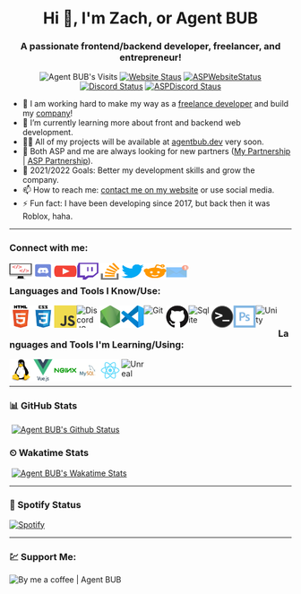 <h1 align="center">Hi 👋, I'm Zach, or Agent BUB</h1>
<h3 align="center">A passionate frontend/backend developer, freelancer, and entrepreneur!</h3>

<p align="center">
<img src="https://komarev.com/ghpvc/?username=agentbub&label=Profile%20views&color=0e75b6&style=flat-square" alt="Agent BUB's Visits" />
<a href="https://agetbub.dev" target="_blank"><img src="https://img.shields.io/website?down_color=red&down_message=Offline&label=My%20Site&style=flat-square&up_color=brightgreen&up_message=Online&url=https%3A%2F%2Fagentbub.dev" alt="Website Staus" /></a>
<a href="https://agentsquad.org" target="_blank"><img src="https://img.shields.io/website?down_color=red&down_message=Offline&label=ASP%20Site&style=flat-square&up_color=brightgreen&up_message=Online&url=https%3A%2F%2Fagentsquad.org" alt="ASPWebsiteStatus" /></a>
<a href="https://agentbub.dev/discord" target="_blank"><img src="https://img.shields.io/discord/468147492270243840?color=blue&label=My%20Discord&style=flat-square" alt="Discord Status" /></a>
<a href="https://discord.agentsquad.org" target="_blank"><img src="https://img.shields.io/discord/352577622103949312?color=blue&label=My%20Discord&style=flat-square" alt="ASPDiscord Staus" /></a>
</p>

- 🔭 I am working hard to make my way as a [freelance developer][website] and build my [company][aspwebsite]!
- 🌱 I’m currently learning more about front and backend web development.
- 👨‍💻 All of my projects will be available at [agentbub.dev][website] very soon.
- 👯 Both ASP and me are always looking for new partners ([My Partnership][website] | [ASP Partnership][asppartner]).
- 🥅 2021/2022 Goals: Better my development skills and grow the company.
- 📫 How to reach me: [contact me on my website][website] or use social media.
- ⚡ Fun fact: I have been developing since 2017, but back then it was Roblox, haha.

---

### Connect with me:

[<img align="left" alt="agentbub.dev" height="30" width="40" src="https://raw.githubusercontent.com/AgentBUB/AgentBUB/main/src/images/website.svg" />][website]
[<img align="left" alt="Agent BUB | Discord" height="30" width="40" src="https://raw.githubusercontent.com/AgentBUB/AgentBUB/main/src/images/discord.svg" />][discord]
[<img align="left" alt="Agent BUB | YouTube" height="30" width="40" src="https://raw.githubusercontent.com/AgentBUB/AgentBUB/main/src/images/youtube.svg" />][youtube]
[<img align="left" alt="Agent BUB | Twitch" height="30" width="40" src="https://raw.githubusercontent.com/AgentBUB/AgentBUB/main/src/images/twitch.svg" />][twitch]
[<img align="left" alt="Agent BUB | Stackoverflow" height="30" width="40" src="https://raw.githubusercontent.com/AgentBUB/AgentBUB/main/src/images/stack-overflow.svg" />][stackoverflow]
[<img align="left" alt="Agent BUB | Twitter" height="30" width="40" src="https://raw.githubusercontent.com/AgentBUB/AgentBUB/main/src/images/twitter.svg" />][twitter]
[<img align="left" alt="Agent BUB | Reddit" height="30" width="40" src="https://raw.githubusercontent.com/AgentBUB/AgentBUB/main/src/images/reddit.svg" />][reddit]
[<img align="left" alt="Agent BUB | Email" height="30" width="40" src="https://raw.githubusercontent.com/AgentBUB/AgentBUB/main/src/images/email.svg" />][email]

<br />

### Languages and Tools I Know/Use:

[<img align="left" alt="HTML5" width="40" height="40" src="https://raw.githubusercontent.com/github/explore/80688e429a7d4ef2fca1e82350fe8e3517d3494d/topics/html/html.png" />][html]
[<img align="left" alt="CSS3" width="40" height="40" src="https://raw.githubusercontent.com/github/explore/80688e429a7d4ef2fca1e82350fe8e3517d3494d/topics/css/css.png" />][CSS]
[<img align="left" alt="JavaScript" width="40" height="40" src="https://raw.githubusercontent.com/github/explore/80688e429a7d4ef2fca1e82350fe8e3517d3494d/topics/javascript/javascript.png" />][JS]
[<img align="left" alt="Discord JS" width="40" height="40" src="https://i.pinimg.com/originals/17/87/60/1787600aa6afb88ce9ec7f0bf847b854.png" />][DISCORDJS]
[<img align="left" alt="Node.js" width="40" height="40" src="https://raw.githubusercontent.com/github/explore/80688e429a7d4ef2fca1e82350fe8e3517d3494d/topics/nodejs/nodejs.png" />][NODEJS]
[<img align="left" alt="Visual Studio Code" width="40" height="40" src="https://raw.githubusercontent.com/github/explore/80688e429a7d4ef2fca1e82350fe8e3517d3494d/topics/visual-studio-code/visual-studio-code.png" />][VSCODE]
[<img align="left" alt="Git" width="40" height="40" src="https://www.vectorlogo.zone/logos/git-scm/git-scm-icon.svg" />][GIT]
[<img align="left" alt="GitHub" width="40" height="40" src="https://raw.githubusercontent.com/github/explore/78df643247d429f6cc873026c0622819ad797942/topics/github/github.png" />][GITHUB]
[<img align="left" alt="Sqlite" width="40" height="40" src="https://www.vectorlogo.zone/logos/sqlite/sqlite-icon.svg" />][SQLITE]
[<img align="left" alt="Terminal" width="40" height="40" src="https://raw.githubusercontent.com/github/explore/80688e429a7d4ef2fca1e82350fe8e3517d3494d/topics/terminal/terminal.png" />][TERMINAL]
[<img align="left" alt="Photoshop" width="40" height="40" src="https://raw.githubusercontent.com/devicons/devicon/master/icons/photoshop/photoshop-line.svg" />][PHOTOSHOP]
[<img align="left" alt="Unity" width="40" height="40" src="https://www.vectorlogo.zone/logos/unity3d/unity3d-icon.svg" />][UNITY]

<br />

### Languages and Tools I'm Learning/Using:
[<img align="left" alt="Linux" width="40" height="40" src="https://raw.githubusercontent.com/devicons/devicon/master/icons/linux/linux-original.svg" />][LINUX]
[<img align="left" alt="VUE" width="40" height="40" src="https://raw.githubusercontent.com/devicons/devicon/master/icons/vuejs/vuejs-original-wordmark.svg" />][VUE]
[<img align="left" alt="NGINX" width="40" height="40" src="https://raw.githubusercontent.com/devicons/devicon/master/icons/nginx/nginx-original.svg" />][NGINX]
[<img align="left" alt="MySQL" width="40" height="40" src="https://raw.githubusercontent.com/github/explore/80688e429a7d4ef2fca1e82350fe8e3517d3494d/topics/mysql/mysql.png" />][MYSQL]
[<img align="left" alt="React" width="40" height="40" src="https://raw.githubusercontent.com/github/explore/80688e429a7d4ef2fca1e82350fe8e3517d3494d/topics/react/react.png" />][REACT]
[<img align="left" alt="Unreal" width="40" height="40" src="https://raw.githubusercontent.com/kenangundogan/fontisto/036b7eca71aab1bef8e6a0518f7329f13ed62f6b/icons/svg/brand/unreal-engine.svg" />][UNREAL]

<br />
<br />

---

### 📊 GitHub Stats

<p>&nbsp;<a href="#"><img align="center" src="https://github-readme-stats.vercel.app/api?username=agentbub&show_icons=true&locale=en&theme=highcontrast" alt="Agent BUB's Github Status" />
</a></p>

### ⏲ Wakatime Stats

<p>&nbsp;<a href="#"><img align="center" src="https://github-readme-stats.vercel.app/api/wakatime?username=agentbub&layout=compact&" alt="Agent BUB's Wakatime Stats" /></a></p>

---

### 🎵 Spotify Status

[![Spotify](https://novatorem-agentbub.vercel.app/api/spotify)](https://open.spotify.com/user/zufvilhzm5tvfwsrr4bbvxkgj)

---

### 💹 Support Me:
[<img align="left" alt="By me a coffee | Agent BUB" width="452px" height="227px" src="https://img.buymeacoffee.com/api/?url=aHR0cHM6Ly9jZG4uYnV5bWVhY29mZmVlLmNvbS91cGxvYWRzL3Byb2ZpbGVfcGljdHVyZXMvMjAyMS8xMC9jYTUyMzlmYWEzYzVlZTI4NzljODVmZTk4YzdkYjAyMy5wbmdAMzAwd18wZS53ZWJw&creator=Agent+BUB&is_creating=creating%20scripts,%20websites,%20and%20more!&design_code=1&design_color=%23FF5F5F&slug=agentbub" />][buymecoffee]



[website]: https://agentbub.dev
[aspwebsite]: https://agentsquad.org
[discord]: https://agentbub.dev/discord
[aspdiscord]: https://discord.agentsquad.org
[buymecoffee]: https://www.buymeacoffee.com/agentbub
[asppartner]: https://partners.agentsquad.org
[twitter]: https://twitter.com/Agent_BUB
[youtube]: https://www.youtube.com/AgentBUB
[email]: mailto:me@agentbub.dev
[stackoverflow]: https://stackoverflow.com/users/16256504/agent-bub
[reddit]: https://www.reddit.com/user/Commando_BUB
[twitch]: https://www.twitch.tv/agents_bub
[HTML]: https://www.google.com/search?q=html
[CSS]: https://www.google.com/search?q=css
[JS]: https://www.javascript.com/
[VUE]: https://vuejs.org/
[REACT]: https://reactjs.org/
[DISCORDJS]: https://discord.js.org/
[NODEJS]: https://nodejs.org/
[VSCODE]: https://code.visualstudio.com/
[MYSQL]: https://www.mysql.com/
[GIT]: https://git-scm.com/
[GITHUB]: https://github.com/
[TERMINAL]: https://www.microsoft.com/en-us/p/windows-terminal/9n0dx20hk701
[LINUX]: https://www.linux.org/
[NGINX]: https://www.nginx.com/
[PHOTOSHOP]: https://www.photoshop.com/en
[SQLITE]: https://www.sqlite.org/
[UNITY]: https://unity.com/
[UNREAL]: https://unrealengine.com/